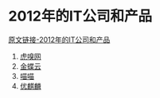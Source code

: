 
# 2012年的IT公司和产品

[原文链接-2012年的IT公司和产品](https://www.it-this-year.com/2020/01/22/47)

1. [虎嗅网](https://www.it-this-year.com/2020/04/23/283)
2. [金蝶云]()
3. [喵喵]()
4. [优麒麟]()
